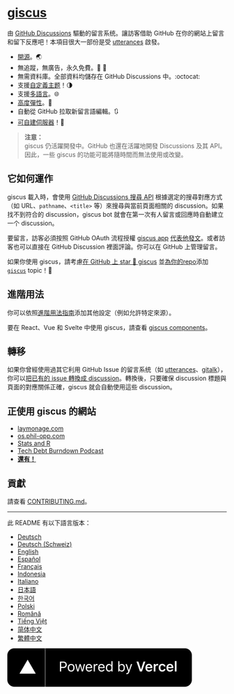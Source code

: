 # [giscus][giscus]

由 [GitHub Discussions][discussions] 驅動的留言系统。讓訪客借助 GitHub 在你的網站上留言和留下反應吧！本項目很大一部份是受 [utterances][utterances] 啟發。

- [開源][repo]。🌏
- 無追蹤，無廣告，永久免費。📡 🚫
- 無需資料庫。全部資料均儲存在 GitHub Discussions 中。:octocat:
- 支援[自定義主题][creating-custom-themes]！🌗
- 支援[多語言][multiple-languages]。🌐
- [高度彈性][advanced-usage]。🔧
- 自動從 GitHub 拉取新留言語編輯。🔃
- [可自建伺服器][self-hosting]！🤳

> **注意：**\
> giscus 仍活躍開發中。GitHub 也還在活躍地開發 Discussions 及其 API。因此，一些 giscus 的功能可能將隨時間而無法使用或改變。

## 它如何運作

giscus 載入時，會使用 [GitHub Discussions 搜尋 API][search-api] 根據選定的搜尋對應方式（如 URL、`pathname`、`<title>` 等）來搜尋與當前頁面相關的 discussion。如果找不到符合的 discussion，giscus bot 就會在第一次有人留言或回應時自動建立一个 discussion。

要留言，訪客必須按照 GitHub OAuth 流程授權 [giscus app][giscus-app] [代表他發文][authorization]。或者訪客也可以直接在 GitHub Discussion 裡面評論。你可以在 GitHub 上管理留言。

[giscus]: https://giscus.app/zh-TW
[discussions]: https://docs.github.com/en/discussions
[utterances]: https://github.com/utterance/utterances
[repo]: https://github.com/giscus/giscus
[advanced-usage]: https://github.com/giscus/giscus/blob/main/ADVANCED-USAGE.md
[creating-custom-themes]: https://github.com/giscus/giscus/blob/main/ADVANCED-USAGE.md#data-theme
[multiple-languages]: https://github.com/giscus/giscus/blob/main/CONTRIBUTING.md#adding-localizations
[self-hosting]: https://github.com/giscus/giscus/blob/main/SELF-HOSTING.md
[search-api]: https://docs.github.com/en/graphql/guides/using-the-graphql-api-for-discussions#search
[giscus-app]: https://github.com/apps/giscus
[authorization]: https://docs.github.com/en/developers/apps/identifying-and-authorizing-users-for-github-apps

<!-- configuration -->

如果你使用 giscus，請考慮[在 GitHub 上 star 🌟 giscus][repo] 並[為你的repo][topic-howto]添加 [`giscus`][giscus-topic] topic！🎉

## 進階用法

你可以依照[進階用法指南][advanced-usage]添加其他設定（例如允許特定來源）。

要在 React、Vue 和 Svelte 中使用 giscus，請查看 [giscus components][giscus-component]。

## 轉移

如果你曾經使用過其它利用 GitHub Issue 的留言系统（如 [utterances][utterances]、[gitalk][gitalk]），你可以[把已有的 issue 轉換成 discussion][convert]。轉換後，只要確保 discussion 標題與頁面的對應關係正確，giscus 就会自動使用這些 discussion。

## 正使用 giscus 的網站

- [laymonage.com][laymonage-website]
- [os.phil-opp.com][os-phil-opp]
- [Stats and R][statsandr]
- [Tech Debt Burndown Podcast][techdebtburndown]
- [**還有！**][giscus-topic]

## 貢獻

請查看 [CONTRIBUTING.md][contributing]。

[giscus-component]: https://github.com/giscus/giscus-component
[repo]: https://github.com/giscus/giscus
[giscus-topic]: https://github.com/topics/giscus
[topic-howto]: https://docs.github.com/en/github/administering-a-repository/classifying-your-repository-with-topics
[advanced-usage]: https://github.com/giscus/giscus/blob/main/ADVANCED-USAGE.md
[utterances]: https://github.com/utterance/utterances
[gitalk]: https://github.com/gitalk/gitalk
[convert]: https://docs.github.com/en/discussions/managing-discussions-for-your-community/moderating-discussions#converting-an-issue-to-a-discussion
[laymonage-website]: https://laymonage.com/posts/giscus
[os-phil-opp]: https://os.phil-opp.com
[statsandr]: https://statsandr.com
[techdebtburndown]: https://techdebtburndown.com
[contributing]: https://github.com/giscus/giscus/blob/main/CONTRIBUTING.md

<!-- end -->

---

此 README 有以下語言版本：

- [Deutsch](README.de.md)
- [Deutsch (Schweiz)](README.gsw.md)
- [English](README.md)
- [Español](README.es.md)
- [Français](README.fr.md)
- [Indonesia](README.id.md)
- [Italiano](README.it.md)
- [日本語](README.ja.md)
- [한국어](README.ko.md)
- [Polski](README.pl.md)
- [Română](README.ro.md)
- [Tiếng Việt](README.vi.md)
- [简体中文](README.zh-CN.md)
- [繁體中文](README.zh-TW.md)

[![由 Vercel 驅動](public/powered-by-vercel.svg)][vercel]

[vercel]: https://vercel.com/?utm_source=giscus&utm_campaign=oss
